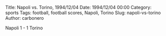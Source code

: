Title: Napoli vs. Torino, 1994/12/04
Date: 1994/12/04 00:00
Category: sports
Tags: football, football scores, Napoli, Torino
Slug: napoli-vs-torino
Author: carbonero


Napoli 1 - 1 Torino
